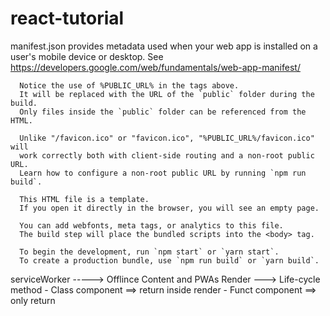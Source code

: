 # react-tutorial

manifest.json provides metadata used when your web app is installed on a
      user's mobile device or desktop. See https://developers.google.com/web/fundamentals/web-app-manifest/

      Notice the use of %PUBLIC_URL% in the tags above.
      It will be replaced with the URL of the `public` folder during the build.
      Only files inside the `public` folder can be referenced from the HTML.

      Unlike "/favicon.ico" or "favicon.ico", "%PUBLIC_URL%/favicon.ico" will
      work correctly both with client-side routing and a non-root public URL.
      Learn how to configure a non-root public URL by running `npm run build`.

      This HTML file is a template.
      If you open it directly in the browser, you will see an empty page.

      You can add webfonts, meta tags, or analytics to this file.
      The build step will place the bundled scripts into the <body> tag.

      To begin the development, run `npm start` or `yarn start`.
      To create a production bundle, use `npm run build` or `yarn build`.

serviceWorker ----->	Offlince Content and PWAs
Render 			---> 	Life-cycle method 
						- Class component ==> return inside render
						- Funct component ==> only return